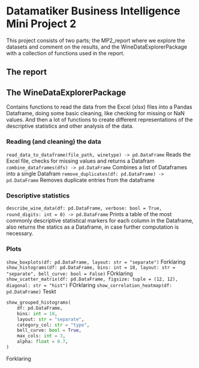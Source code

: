 # Datamatiker Business Intelligence Mini Project 2
This project consists of two parts; the MP2_report where we explore the datasets and comment on the results, and the WineDataExplorerPackage with a collection of functions used in the report.
## The report

## The WineDataExplorerPackage
Contains functions to read the data from the Excel (xlsx) files into a Pandas Dataframe, doing some basic cleaning, like checking for missing or NaN values. And then a lot of functions to create different representations of the descriptive statistics and other analysis of the data.

### Reading (and cleaning) the data
`read_data_to_dataframe(file_path, winetype) -> pd.DataFrame`
Reads the Excel file, checks for missing values and returns a Datafram
`combine_dataframes(dfs) -> pd.DataFrame`
Combines a list of Dataframes into a single Datafram
`remove_duplicates(df: pd.DataFrame) -> pd.DataFrame`
Removes duplicate entries from the dataframe

### Descriptive statistics
`describe_wine_data(df: pd.DataFrame, verbose: bool = True, round_digits: int = 0) -> pd.DataFrame`
Prints a table of the most commonly descriptive statistical markers for each column in the Dataframe, also returns the statics as a Dataframe, in case further computation is necessary.

### Plots
`show_boxplots(df: pd.DataFrame, layout: str = "separate")`
Forklaring
`show_histograms(df: pd.DataFrame, bins: int = 10, layout: str = "separate", bell_curve: bool = False)`
FOrklaring
`show_scatter_matrix(df: pd.DataFrame, figsize: tuple = (12, 12), diagonal: str = "hist")`
FOrklaring
`show_correlation_heatmap(df: pd.DataFrame)`
Teskt
```python
show_grouped_histograms(
    df: pd.DataFrame,
    bins: int = 10,
    layout: str = "separate",
    category_col: str = "type",
    bell_curve: bool = True,
    max_cols: int = 3,
    alpha: float = 0.7,
)
```
Forklaring
